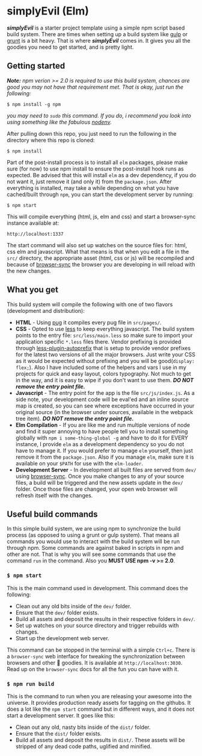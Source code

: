 # simplyEvil (Elm)

***simplyEvil*** is a starter project template using a simple npm script based build system.
There are times when setting up a build system like [gulp](http://gulpjs.com/)
or [grunt](http://gruntjs.com/) is a bit heavy. That is where
***simplyEvil*** comes in. It gives you all the goodies you need to get started, and is pretty light.

## Getting started
***Note:*** *npm verion >= 2.0 is required to use this build system, chances are good you may not have that requirement met. That is okay, just run the following:*

```
$ npm install -g npm
```

*you may need to `sudo` this command. If you do, i recommend you look into using something like the fabulous [nodenv](https://github.com/nodenv/nodenv).*

After pulling down this repo, you just need to run the following in the directory where this repo is cloned:

```
$ npm install
```

Part of the post-install process is to install all `elm` packages, please make sure (for now) to use npm install to ensure the post-install hook runs as expected. Be advised that this will install `elm` as a dev dependency, if you do not want it, just remove it (and only it) from the `package.json`. After everything is installed, may take a while depending on what you have cached/built through `npm`, you can start the development server by running:

```
$ npm start
```

This will compile everything (html, js, elm and css) and start a browser-sync instance available at:

```
http://localhost:1337
```

The start command will also set up watches on the source files for: html, css elm and javascript. What that means is that when you edit a file in the `src/` directory, the appropriate asset (html, css or js) will be recompiled and because of [browser-sync](http://www.browsersync.io/) the browser you are developing in will reload with the new changes.

## What you get
This build system will compile the following with one of two flavors (development and distribution):

* **HTML** - Using [pug](http://pug-lang.com/) it compiles every pug file in `src/pages/`.
* **CSS** - Opted to use [less](http://lesscss.org/) to keep everything javascript. The build system points to the entry file: `src/less/main.less` so make sure to import your application specific `*.less` files there. Vendor prefixing is provided through [less-plugin-autoprefix](https://github.com/less/less-plugin-autoprefix) that is setup to provide vendor prefixes for the latest two versions of all the major browsers. Just write your CSS as it would be expected without prefixing and you will be good(`display: flex;`). Also I have included some of the helpers and vars I use in my projects for quick and easy layout, colors typography. Not much to get in the way, and it is easy to wipe if you don't want to use them.  ***DO NOT remove the entry point file.***
* **Javascript** - The entry point for the app is the file `src/js/index.js`. As a side note, your development code will be eval'ed and an inline source map is created, so you can see where exceptions have occurred in your original source (in the browser under sources, available in the webpack tree item). ***DO NOT remove the entry point file.***
* **Elm Compilation** - If you are like me and run multiple versions of node and find it super annoying to have people tell you to install something globally with `npm i some-thing-global -g` and have to do it for EVERY instance, I provide `elm` as a development dependency so you do not have to manage it. If you would prefer to manage `elm` yourself, then just remove it from the `package.json`. Also if you manage `elm`, make sure it is available on your `$PATH` for use with the `elm-loader`.
* **Development Server** - In development all built files are served from `dev/` using [browser-sync](http://www.browsersync.io/). Once you make changes to any of your source files, a build will be triggered and the new assets update in the `dev/` folder. Once those files are changed, your open web browser will refresh itself with the changes.

## Useful build commands
In this simple build system, we are using npm to synchronize the build process (as opposed to using a grunt or gulp system). That means all commands you would use to interact with the build system will be run through npm. Some commands are against baked in scripts in npm and other are not. That is why you will see some commands that use the command `run` in the command. Also you **MUST USE npm -v >= 2.0**.

### `$ npm start`
This is the main command used in development. This command does the following:

* Clean out any old bits inside of the `dev/` folder.
* Ensure that the `dev/` folder exists.
* Build all assets and deposit the results in their respective folders in `dev/`.
* Set up watches on your source directory and trigger rebuilds with changes.
* Start up the development web server.

This command can be stopped in the terminal with a simple `Ctrl+c`. There is a `browser-sync` web interface for tweaking the synchronization between browsers and other :ice_cream: goodies. It is available at `http://localhost:3030`. Read up on the `browser-sync` docs for all the fun you can have with it.

### `$ npm run build`
This is the command to run when you are releasing your awesome into the universe. It provides production ready assets for tagging on the githubs. It does a lot like the `npm start` command but in different ways, and it does not start a development server. It goes like this:

* Clean out any old, nasty bits inside of the `dist/` folder.
* Ensure that the `dist/` folder exists.
* Build all assets and deposit the results in `dist/`. These assets will be stripped of any dead code paths, uglified and minified.
